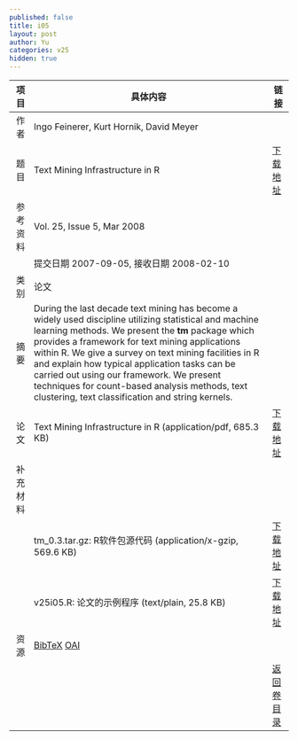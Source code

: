 ```yaml
---
published: false
title: i05
layout: post
author: Yu
categories: v25
hidden: true
---
```


| 项目 | 具体内容 | 链接 |
|---:|---|---|
| 作者 | Ingo Feinerer, Kurt Hornik, David Meyer| |
| 题目 |Text Mining Infrastructure in R | [下载地址](http://www.jstatsoft.org/v25/i05/paper) |
| 参考资料 |Vol. 25, Issue 5, Mar 2008 | |
| | 提交日期 2007-09-05, 接收日期 2008-02-10| | 
| 类别 | 论文| |
| 摘要 |  During the last decade text mining has become a widely used   discipline utilizing statistical and machine learning methods. We  present the <strong>tm</strong> package which provides a framework for text mining  applications within R. We give a survey on text mining facilities in R and explain how typical application tasks can be carried out using our framework. We present techniques for count-based analysis methods, text clustering, text classification and string kernels.| |
| 论文 | Text Mining Infrastructure in R  (application/pdf, 685.3 KB)| [下载地址](http://www.jstatsoft.org/v25/i05/paper) |
| 补充材料 | | |
| |tm_0.3.tar.gz: R软件包源代码  (application/x-gzip, 569.6 KB)|  [下载地址](http://www.jstatsoft.org/v25/i05/supp/1) |
| |v25i05.R: 论文的示例程序  (text/plain, 25.8 KB)|  [下载地址](http://www.jstatsoft.org/v25/i05/supp/2) |
| 资源 | [BibTeX](http://www.jstatsoft.org/v25/i05/bibtex) [OAI](http://www.jstatsoft.org/oai?verb=GetRecord&identifier=oai.jstatsoft/v25/i05&prefix=oai_dc)| |
| |  | [返回卷目录]({{site.baseurl}}/volume/v25.html) |